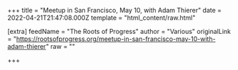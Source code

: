 
+++
title = "Meetup in San Francisco, May 10, with Adam Thierer"
date = 2022-04-21T21:47:08.000Z
template = "html_content/raw.html"

[extra]
feedName = "The Roots of Progress"
author = "Various"
originalLink = "https://rootsofprogress.org/meetup-in-san-francisco-may-10-with-adam-thierer"
raw = ""

+++

